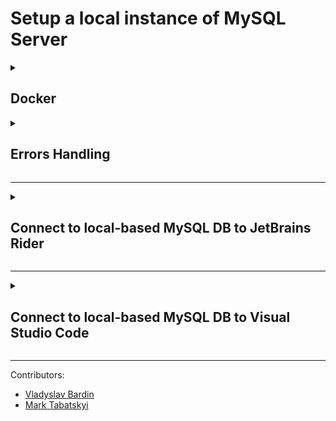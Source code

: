 ﻿# Setup a local instance of MySQL Server

<details>
  <summary>
      <h2>Docker</h2>
  </summary>

   1. Ensure Docker Desktop is running.
      To ensure the Docker is running, run the following command at the terminal. If you see Docker's version - it is running. Otherwise, open the `Docker Desktop` application, and wait until it gets started.
      > $ docker ps
   
      Expected output: <br>
      ![](./imgs/docker-version.png)
   
   2. Try to run `MySQL` server
      To run `The MySQL server, run the following command in the terminal.
   
   `$ docker run -e MYSQL_ROOT_PASSWORD=my-secret-pw -p 3306:3306 -v "${env:USERPROFILE}\.mysql:/var/lib/mysql" --name my-sql mysql`.
   
   > [!IMPORTANT]
   > This command is a Windows-based command.
   > You must create the directory `.mysql` on Windows at the `%USERPROFILE%`. To open the `%USERPROFILE%` directory, press Win+R and paste `%USERPROFILE%` to the opened window. Then press `OK`
   >
   > To run it on a Unix-like system, create the `.mysql` directory and set the path instead of `${env:USERPROFILE}\.mysql`. 
   
   3. If an instance of MySQL started correctly in the terminal, you have to see the following output:
      ![](./imgs/mysql-instance-running.png)
   
   4. Open Rider or any other UI tool and connect to the database with the following credentials:
   
      | User     | Password     |
      |----------|--------------|
      | root     | my-secret-pw |

</details>

<details>
  <summary>
      <h2>Errors Handling</h2>
  </summary>

   ### Conflict. The container name "/my-sql" is already in use
   ![](./imgs/my-sql-already-in-use.png)
   
   This error means that you already have a container with the same name. First of all, you have to check the status
   of this container. If it's running - you can use the existing one. Go to step 4 from the quickstart guide.
   
   To check the container's status, run the `docker ps -f name=my-sql --format '{{.ID}}' -a` command.
   ![](./imgs/docker-ps-mysql-status.png)
   
   If the status is not `Running,` copy the container ID and remove it with the command `docker rm -f <CONTAINER_ID>`.
   ![](./imgs/docker-rm.png)
   
   Now, try to retry the Quickstart guide.
   
   ### Bind for 0.0.0.0:3306 failed: port is already allocated
   ![](./imgs/port-already-in-use.png)
   
   To fix this issue, you must modify the running command to replace `3306:3306` with `3307:3306` and rerun the command.
   Then, when you try to connect to the database from Rider (or any other UI tool), instead of port `3306`, use `3307`.
</details>

<hr>

<details>
  <summary>
      <h2>Connect to local-based MySQL DB to JetBrains Rider</h2>
  </summary>

   ### Start

- Open your JetBrains Rider and create a New Project
- Open the `Tools` menu, and select the `Connect to Database` option <br><br>
  ![](./imgs/rider-tools.png)
- Select `Add data source manually`
- Press the `Next` button <br><br>
  ![](./imgs/rider-choose-mod.png)


### First Step
- In the `Host` field, put `localhost`
- Then put the port, selected when you created the server (by default `3306`) in the related field and press the `Next` button <br><br>
  ![](./imgs/rider-host-and-port.png)
### Second Step
- Authentication: select `User & Password`
- User: put the user name, selected when you created the server (by default, `root`)
- Password: put here your very secret password
- Save: responsible for what time Rider will remember your authentication credentials
- Database: if you already have one, you can choose it here (if you don't, you will create one soon)
- Press the `Connect to Database` button <br><br>
  ![](./imgs/rider-auth.png)
  
Congratulations! You just connected Rider with MySQL!
</details>

<hr>

<details>
  <summary>
      <h2>Connect to local-based MySQL DB to Visual Studio Code</h2>
  </summary>

   ### Start
   - Navigate to the `Extensions` menu
   - In the search field, type `MySQL`
     
   ### Installing MySQL extension
   1. Choose the second one in the list
   2. Press the `Install` button <br><br>
      ![](./imgs/vs-code-extension.png)
   
   ### Connecting to MySQL database
   1. On the left side, choose the newly appeared `Database` menu, then press `Create connection`
   2. Choose `MySQL` tab <br><br>
      ![](./imgs/vs-code-connect.png)
   3. Fill gaps in the fields as shown below 
   - Host: `localhost`
   - Port: put the port, selected when you created the server (by default, `3306`)
   - Username: your user name, selected when you created the server (by default `root`)
   - Password: put here your very secret password
   - Database: if you haven't one on the server, leave it blank
   - Press the `Connect` button
     
   Congratulations! You just connected Visual Studio Code with MySQL!
</details>

---

Contributors:
- [Vladyslav Bardin](https://github.com/Bardin08)
- [Mark Tabatskyi](https://github.com/Tabatskyi)
